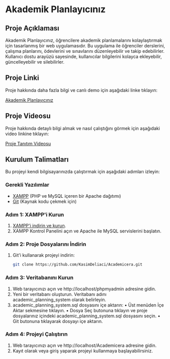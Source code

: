 # Akademik Planlayıcınız

## Proje Açıklaması

Akademik Planlayıcınız, öğrencilere akademik planlamalarını kolaylaştırmak için tasarlanmış bir web uygulamasıdır. Bu uygulama ile öğrenciler derslerini, çalışma planlarını, ödevlerini ve sınavlarını düzenleyebilir ve takip edebilirler. Kullanıcı dostu arayüzü sayesinde, kullanıcılar bilgilerini kolayca ekleyebilir, güncelleyebilir ve silebilirler.

## Proje Linki

Proje hakkında daha fazla bilgi ve canlı demo için aşağıdaki linke tıklayın:

[Akademik Planlayıcınız](http://95.130.171.20/~st21360859021)

## Proje Videosu

Proje hakkında detaylı bilgi almak ve nasıl çalıştığını görmek için aşağıdaki video linkine tıklayın:

[Proje Tanıtım Videosu](https://youtu.be/kcGOa2BiukY)

## Kurulum Talimatları

Bu projeyi kendi bilgisayarınızda çalıştırmak için aşağıdaki adımları izleyin:

### Gerekli Yazılımlar

- [XAMPP](https://www.apachefriends.org/index.html) (PHP ve MySQL içeren bir Apache dağıtımı)
- [Git](https://git-scm.com/) (Kaynak kodu çekmek için)

### Adım 1: XAMPP'i Kurun

1. [XAMPP'i indirin ve kurun](https://www.apachefriends.org/index.html).
2. XAMPP Kontrol Panelini açın ve Apache ile MySQL servislerini başlatın.
   
### Adım 2: Proje Dosyalarını İndirin

1. Git'i kullanarak projeyi indirin:
   ```bash
   git clone https://github.com/KasimDeliaci/Academicera.git
### Adım 3: Veritabanını Kurun

1.	Web tarayıcınızı açın ve http://localhost/phpmyadmin adresine gidin.
2.	Yeni bir veritabanı oluşturun. Veritabanı adını academic_planning_system olarak belirleyin.
3.	academic_planning_system.sql dosyasını içe aktarın:
•	Üst menüden İçe Aktar sekmesine tıklayın.
•	Dosya Seç butonuna tıklayın ve proje dosyalarınız içindeki academic_planning_system.sql dosyasını seçin.
•	Git butonuna tıklayarak dosyayı içe aktarın.

### Adım 4: Projeyi Çalıştırın


1.	Web tarayıcınızı açın ve http://localhost/Academicera adresine gidin.
2.	Kayıt olarak veya giriş yaparak projeyi kullanmaya başlayabilirsiniz.

